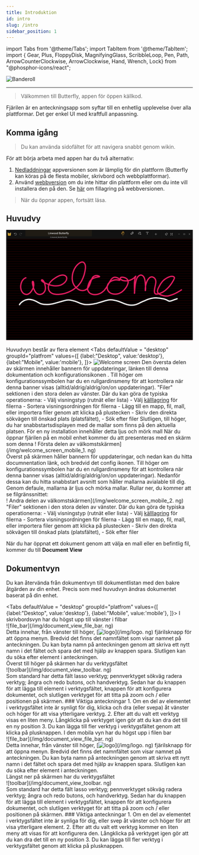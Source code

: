 ```yaml
---
title: Introduktion
id: intro
slug: /intro
sidebar_position: 1
---
```


import Tabs from '@theme/Tabs';
import TabItem from '@theme/TabItem';
import { Gear, Plus, FloppyDisk, MagnifyingGlass, ScribbleLoop, Pen, Path, ArrowCounterClockwise, ArrowClockwise, Hand, Wrench, Lock} from "@phosphor-icons/react";

![Banderoll](/img/banner.png)

---

> Välkommen till Butterfly, appen för öppen källkod.

Fjärilen är en anteckningsapp som syftar till en enhetlig upplevelse över alla plattformar. Det ger enkel UI med kraftfull anpassning.

## Komma igång

> Du kan använda sidofältet för att navigera snabbt genom wikin.


För att börja arbeta med appen har du två alternativ:
1. [Nedladdningar](/downloads) appversionen som är lämplig för din plattform (Butterfly kan köras på de flesta mobiler, skrivbord och webbplattformar).
2. Använd [webbversion](https://butterfly.linwood.dev) om du inte hittar din plattform eller om du inte vill installera den på den. Se [här](storage#web) om fillagring på webbversionen.

> När du öppnar appen, fortsätt läsa.



## Huvudvy

![Huvudvy](main.png)

Huvudvyn består av flera element
<Tabs
    defaultValue = "desktop"
    groupId="platfrom"
        values={[
        {label:"Desktop", value:'desktop'},
 {label:"Mobile", value:'mobile'},
 ]}>
    <TabItem value="desktop">
        ![Welcome screen](/img/welcome_screen_desktop.png)
        Den översta delen av skärmen innehåller bannern för uppdateringar, länken till denna dokumentation och konfigurationsikonen <Gear/>. Till höger om konfigurationssymbolen <Gear/> har du en rullgardinsmeny för att kontrollera när denna banner visas (alltid/aldrig/aldrig/on/on uppdateringar).
        "Filer" sektionen i den stora delen av vänster. Där du kan göra de typiska operationerna:
            - Välj visningstyp (rutnät eller lista)
            - Välj [källlagring](lagring) för filerna
            - Sortera visningsordningen för filerna
            - Lägg till en mapp, fil, mall, eller importera filer genom att klicka på <Plus/> plustecken
            - Skriv den direkta sökvägen till önskad plats (platsfältet),
            - Sök efter filer
        Slutligen, till höger, du har snabbstartsdisplayen med de mallar som finns på den aktuella platsen. För en ny installation innehåller detta ljus och mörk mall
    </TabItem>
    <TabItem value="mobile">
        När du öppnar fjärilen på en mobil enhet kommer du att presenteras med en skärm som denna
        ! Första delen av välkomstskärmen](/img/welcome_screen_mobile_1. ng)   
        Överst på skärmen håller bannern för uppdateringar, och nedan kan du hitta documnentation länk, och bredvid det <Gear/> config ikonen. Till höger om konfigurationssymbolen <Gear/> har du en rullgardinsmeny för att kontrollera när denna banner visas (alltid/aldrig/aldrig/on/on uppdateringar).
        Nedanför dessa kan du hitta snabbstart avsnitt som håller mallarna avialable till dig. Genom defaule, mallarna är ljus och mörka mallar. 
        Rullar ner, du kommer att se filgränssnittet:
        \
        ! Andra delen av välkomstskärmen](/img/welcome_screen_mobile_2. ng)  
        "Filer" sektionen i den stora delen av vänster. Där du kan göra de typiska operationerna:
        - Välj visningstyp (rutnät eller lista)
        - Välj [källlagring](lagring) för filerna
        - Sortera visningsordningen för filerna
        - Lägg till en mapp, fil, mall, eller importera filer genom att klicka på <Plus/> plustecken
        - Skriv den direkta sökvägen till önskad plats (platsfältet),
        - Sök efter filer
    </TabItem>
</Tabs>

När du har öppnat ett dokument genom att välja en mall eller en befintlig fil, kommer du till **Document View**

## Dokumentvyn

Du kan återvända från dokumentvyn till dokumentlistan med den bakre åtgärden av din enhet. Precis som med huvudvyn ändras dokumentet baserat på din enhet.

<Tabs
    defaultValue = "desktop"
    groupId="platfrom"
        values={[
        {label:"Desktop", value:'desktop'},
 {label:"Mobile", value:'mobile'},
 ]}>
    <TabItem value="desktop">
        I skrivbordsvyn har du högst upp till vänster i filbar\
        ![file_bar](/img/document_view_file_bar. ng)\
        Detta innehar, från vänster till höger, 
        [<img alt="logo" src="/img/logo.png" width="16"/>](/img/logo. ng)
        fjärilsknapp för att öppna menyn. Bredvid det finns det namnfältet som visar namnet på anteckningen. Du kan byta namn på anteckningen genom att skriva ett nytt namn i det fältet och spara det med hjälp av knappen <FloppyDisk/> spara. Slutligen kan du <MagnifyingGlass/> söka efter element i anteckningen.
        \
        Överst till höger på skärmen har du verktygsfältet \
        ![toolbar](/img/document_view_toolbar. ng)\
        Som standard har detta fält <ScribbleLoop/> lasso verktyg; <Pen/> pennverktyget <Path/> sökväg radera verktyg; <ArrowCounterClockwise/> ångra och <ArrowClockwise/> redo butons, och <Hand/> handverktyg. Sedan har du knappen <Plus/> för att lägga till element i verktygsfältet, knappen <Wrench/> för att konfigurera dokumentet, och slutligen verktyget <Lock/> för att titta på zoom och / eller positionen på skärmen. 
        ### Viktiga anteckningar
        1. Om en del av elementet i verktygsfältet inte är synligt för dig, klicka och dra (eller svepa) åt vänster och höger för att visa ytterligare verktyg. 
        2. Efter att du valt ett verktyg visas en liten meny. Långklicka på verktyget igen gör att du kan dra det till en ny position
        3. Du kan lägga till fler verktyg i verktygsfältet genom att klicka på <Plus/> plusknappen. 
    </TabItem>
    <TabItem value="mobile">
        I den mobila vyn har du högst upp i filen bar\
        ![file_bar](/img/document_view_file_bar. ng)\
        Detta innehar, från vänster till höger, 
        [<img alt="logo" src="/img/logo.png" width="16"/>](/img/logo. ng)
        fjärilsknapp för att öppna menyn. Bredvid det finns det namnfältet som visar namnet på anteckningen. Du kan byta namn på anteckningen genom att skriva ett nytt namn i det fältet och spara det med hjälp av knappen <FloppyDisk/> spara. Slutligen kan du <MagnifyingGlass/> söka efter element i anteckningen.
        \
        Längst ner på skärmen har du verktygsfältet \
        ![toolbar](/img/document_view_toolbar. ng)\
        Som standard har detta fält <ScribbleLoop/> lasso verktyg; <Pen/> pennverktyget <Path/> sökväg radera verktyg; <ArrowCounterClockwise/> ångra och <ArrowClockwise/> redo butons, och <Hand/> handverktyg. Sedan har du knappen <Plus/> för att lägga till element i verktygsfältet, knappen <Wrench/> för att konfigurera dokumentet, och slutligen verktyget <Lock/> för att titta på zoom och / eller positionen på skärmen. 
        ### Viktiga anteckningar
        1. Om en del av elementet i verktygsfältet inte är synliga för dig, eller svep åt vänster och höger för att visa ytterligare element. 
        2. Efter att du valt ett verktyg kommer en liten meny att visas för att konfigurera den. Långklicka på verktyget igen gör att du kan dra det till en ny position
        3. Du kan lägga till fler verktyg i verktygsfältet genom att klicka på <Plus/> plusknappen. 
    </TabItem>
</Tabs>
	

